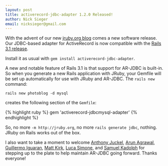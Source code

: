 ```yaml
---
layout: post
title: activerecord-jdbc-adapter 1.2.0 Released!
author: Nick Sieger
email: nicksieger@gmail.com
---
```

With the advent of our new [jruby.org blog](http://blog.jruby.org)
comes a new software release. Our JDBC-based adapter for ActiveRecord
is now compatible with the [Rails 3.1 release][rails31].

Install it as usual with `gem install activerecord-jdbc-adapter`.

A new and notable feature of Rails 3.1 is that support for AR-JDBC is
built-in. So when you generate a new Rails application with JRuby,
your Gemfile will be set up automatically for use with JRuby and
AR-JDBC. The `rails new` command:

    rails new photoblog -d mysql

creates the following section of the `Gemfile`:

{% highlight ruby %}
gem 'activerecord-jdbcmysql-adapter'
{% endhighlight %}

So, no more `-m http://jruby.org`, no more `rails generate jdbc`,
nothing. JRuby on Rails works out of the box.

I also want to take a moment to welcome [Anthony Juckel][ajuckel],
[Arun Agrawal][arunagw], [Guillermo Iguaran][guilleiguaran], [Matt
Kirk][hexgnu], [Luca Simone][lukefx], and [Samuel
Kadolph][samuelkadolph] for stepping up to the plate to help maintain
AR-JDBC going forward. Thanks everyone!

[rails31]: http://weblog.rubyonrails.org/2011/8/31/rails-3-1-0-has-been-released
[ajuckel]: https://github.com/ajuckel
[arunagw]: https://github.com/arunagw
[guilleiguaran]: https://github.com/guilleiguaran
[hexgnu]: https://github.com/hexgnu
[lukefx]: https://github.com/lukefx
[samuelkadolph]: https://github.com/samuelkadolph
